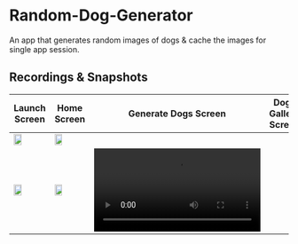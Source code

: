 # Random-Dog-Generator
An app that generates random images of dogs & cache the images for single app session.
<br/>

## Recordings & Snapshots

| Launch Screen | Home Screen | Generate Dogs Screen | Dogs Gallery Screen | Demo Video |
| -- | -- | -- | -- | -- |
| <img src="[url](https://github.com/janviaroraa/Random-Dog-Generator/assets/68505024/12fe0643-656e-4d70-84cf-af019a4f69bc)" width="50%" height="50%"> | <img src="[url](https://github.com/janviaroraa/Random-Dog-Generator/assets/68505024/6afc037d-672d-48a2-973f-1b3e9389f285)" width="50%" height="50%">
 | <img src="[url](https://github.com/janviaroraa/Random-Dog-Generator/assets/68505024/93389c4f-ae03-4ce7-b793-a7394e08f51b)" width="50%" height="50%"> | <img src="[url](https://github.com/janviaroraa/Random-Dog-Generator/assets/68505024/633e8fcb-e1d9-4e81-a894-5ee352c3913d)" width="50%" height="50%"> | <video src="https://github.com/janviaroraa/Random-Dog-Generator/assets/68505024/05f10d97-5269-49e3-9343-70fa0e32948a"> |
